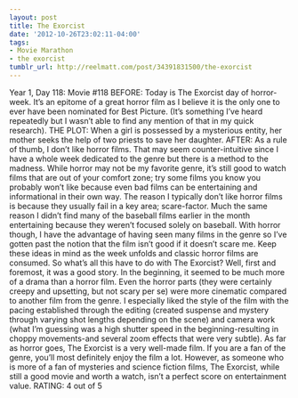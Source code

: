 ```yaml
---
layout: post
title: The Exorcist
date: '2012-10-26T23:02:11-04:00'
tags:
- Movie Marathon
- the exorcist
tumblr_url: http://reelmatt.com/post/34391831500/the-exorcist
---
```

Year 1, Day 118: Movie #118
BEFORE: Today is The Exorcist day of horror-week. It’s an epitome of a great horror film as I believe it is the only one to ever have been nominated for Best Picture. (It’s something I’ve heard repeatedly but I wasn’t able to find any mention of that in my quick research).
THE PLOT: When a girl is possessed by a mysterious entity, her mother seeks the help of two priests to save her daughter.
AFTER: As a rule of thumb, I don’t like horror films. That may seem counter-intuitive since I have a whole week dedicated to the genre but there is a method to the madness. While horror may not be my favorite genre, it’s still good to watch films that are out of your comfort zone; try some films you know you probably won’t like because even bad films can be entertaining and informational in their own way.
The reason I typically don’t like horror films is because they usually fail in a key area; scare-factor. Much the same reason I didn’t find many of the baseball films earlier in the month entertaining because they weren’t focused solely on baseball. With horror though, I have the advantage of having seen many films in the genre so I’ve gotten past the notion that the film isn’t good if it doesn’t scare me. Keep these ideas in mind as the week unfolds and classic horror films are consumed.
So what’s all this have to do with The Exorcist? Well, first and foremost, it was a good story. In the beginning, it seemed to be much more of a drama than a horror film. Even the horror parts (they were certainly creepy and upsetting, but not scary per se) were more cinematic compared to another film from the genre. I especially liked the style of the film with the pacing established through the editing (created suspense and mystery through varying shot lengths depending on the scene) and camera work (what I’m guessing was a high shutter speed in the beginning-resulting in choppy movements-and several zoom effects that were very subtle).
As far as horror goes, The Exorcist is a very well-made film. If you are a fan of the genre, you’ll most definitely enjoy the film a lot. However, as someone who is more of a fan of mysteries and science fiction films, The Exorcist, while still a good movie and worth a watch, isn’t a perfect score on entertainment value.
RATING: 4 out of 5
